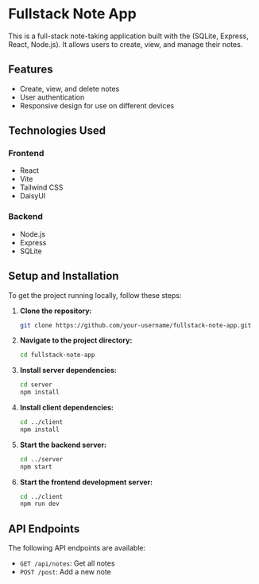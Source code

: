 # Fullstack Note App

This is a full-stack note-taking application built with the (SQLite, Express, React, Node.js). It allows users to create, view, and manage their notes.

## Features

- Create, view, and delete notes
- User authentication
- Responsive design for use on different devices

## Technologies Used

### Frontend

- React
- Vite
- Tailwind CSS
- DaisyUI

### Backend

- Node.js
- Express
- SQLite

## Setup and Installation

To get the project running locally, follow these steps:

1. **Clone the repository:**
   ```bash
   git clone https://github.com/your-username/fullstack-note-app.git
   ```
2. **Navigate to the project directory:**
   ```bash
   cd fullstack-note-app
   ```
3. **Install server dependencies:**
   ```bash
   cd server
   npm install
   ```
4. **Install client dependencies:**
   ```bash
   cd ../client
   npm install
   ```
5. **Start the backend server:**
   ```bash
   cd ../server
   npm start
   ```
6. **Start the frontend development server:**
   ```bash
   cd ../client
   npm run dev
   ```

## API Endpoints

The following API endpoints are available:

- `GET /api/notes`: Get all notes
- `POST /post`: Add a new note
